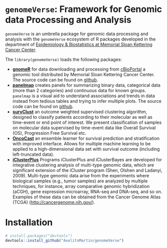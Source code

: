 # `genomeVerse`: Framework for Genomic data Processing and Analysis

`genomeVerse` is an umbrella package for genomic data processing and analysis with the `genomeVerse` ecosystem of R packages developed in the department of [Epidemiology & Biostatistics at Memorial Sloan Kettering Cancer Center](https://www.mskcc.org/departments/epidemiology-biostatistics).

The `library(genomeVerse)` loads the following packages:

  - [**gnomeR**](https://axelitomartin.github.io/gnomeR/) for data downloading and processing from [cBioPortal](https://www.cbioportal.org/) a genomic tool distributed by Memorial Sloan Kettering Cancer Center. The source code can be found on [github](https://github.com/AxelitoMartin/gnomeR).
  - [**panelmap**](https://arorarshi.github.io/panelmap/) creates panels for summarizing binary data, categorical data (more than 2 categories) and continuous data for known groups. `panelmap` is a visual aid to understand associations and trends in data instead from tedious tables and trying to infer multiple plots. The source code can be found on [github](https://github.com/arorarshi/panelmap).
  - [**survClust**](https://github.com/arorarshi/survClust) an outcome weighted supervised clustering algorithm, designed to classify patients according to their molecular as well as time-event or end point of interest. We present classification of samples on molecular data supervised by time-event data like Overall Survival (OS), Progression Free Survival etc.
  - [**OncoCast**](https://github.com/AxelitoMartin/OncoCast) an ensemble learner for survival prediction and stratification with improved interface. Allows for multiple machine learning to be applied to a high-dimensional data set with survival outcome (including left-truncated data).
  - [**iClusterPlus**](https://bioconductor.org/packages/release/bioc/html/ensembldb.html) Programs iClusterPlus and iClusterBayes are developed for integrative clustering analysis of multi-type genomic data, which are significant extension of the iCluster program (Shen, Olshen and Ladanyi, 2009). Multi-type genomic data arise from the experiments where biological samples (e.g., tumor samples) are analyzed by multiple techniques, for instance, array comparative genomic hybridization (aCGH), gene expression microarray, RNA-seq and DNA-seq, and so on. Examples of these data can be obtained from the Cancer Genome Atlas (TCGA) (http://cancergenome.nih.gov/).

# Installation

``` r
# install.packages("devtools")
devtools::install_github("AxelitoMartin/genomeVerse")
```

